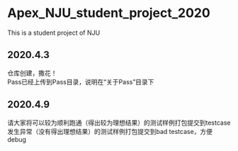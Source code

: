 # Apex_NJU_student_project_2020
This is a student project of NJU
## 2020.4.3
仓库创建，撒花！\
Pass已经上传到Pass目录，说明在“关于Pass”目录下

## 2020.4.9
请大家将可以较为顺利跑通（得出较为理想结果）的测试样例打包提交到testcase \
发生异常（没有得出理想结果）的测试样例打包提交到bad testcase，方便debug
